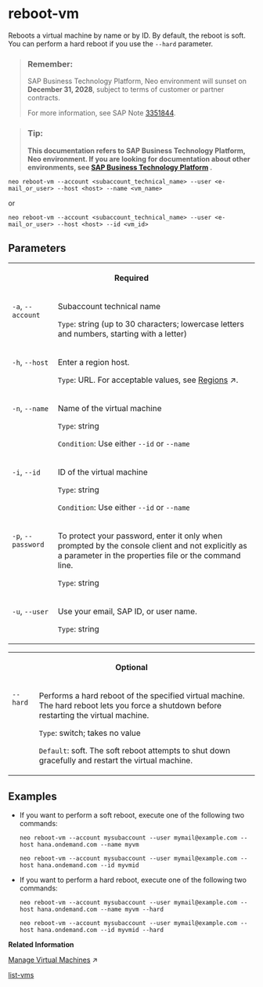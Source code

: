 <!-- loiobada2872389b44a9a544ed058b67638a -->

# reboot-vm

Reboots a virtual machine by name or by ID. By default, the reboot is soft. You can perform a hard reboot if you use the `--hard` parameter.



> ### Remember:  
> SAP Business Technology Platform, Neo environment will sunset on **December 31, 2028**, subject to terms of customer or partner contracts.
> 
> For more information, see SAP Note [3351844](https://me.sap.com/notes/3351844).

> ### Tip:  
> **This documentation refers to SAP Business Technology Platform, Neo environment. If you are looking for documentation about other environments, see [SAP Business Technology Platform](https://help.sap.com/docs/btp/sap-business-technology-platform/sap-business-technology-platform?version=Cloud) .**



```
neo reboot-vm --account <subaccount_technical_name> --user <e-mail_or_user> --host <host> --name <vm_name>
```

or

```
neo reboot-vm --account <subaccount_technical_name> --user <e-mail_or_user> --host <host> --id <vm_id>
```



<a name="loiobada2872389b44a9a544ed058b67638a__section_fwp_lnn_q2b"/>

## Parameters


<table>
<tr>
<th valign="top" colspan="2">

Required

</th>
</tr>
<tr>
<td valign="top">

`-a`, `--account`

</td>
<td valign="top">

Subaccount technical name

`Type`: string \(up to 30 characters; lowercase letters and numbers, starting with a letter\)

</td>
</tr>
<tr>
<td valign="top">

`-h`, `--host`

</td>
<td valign="top">

Enter a region host.

`Type`: URL. For acceptable values, see [Regions](https://help.sap.com/viewer/65de2977205c403bbc107264b8eccf4b/Cloud/en-US/350356d1dc314d3199dca15bd2ab9b0e.html "You can deploy applications in different regions. Each region represents a geographical location (for example, Europe, US East) where applications, data, or services are hosted.") :arrow_upper_right:.

</td>
</tr>
<tr>
<td valign="top">

`-n`, `--name` 

</td>
<td valign="top">

Name of the virtual machine

`Type`: string

`Condition`: Use either `--id` or `--name`

</td>
</tr>
<tr>
<td valign="top">

`-i`, `--id` 

</td>
<td valign="top">

ID of the virtual machine

`Type`: string

`Condition`: Use either `--id` or `--name`

</td>
</tr>
<tr>
<td valign="top">

`-p`, `--password`

</td>
<td valign="top">

To protect your password, enter it only when prompted by the console client and not explicitly as a parameter in the properties file or the command line.

`Type`: string

</td>
</tr>
<tr>
<td valign="top">

`-u`, `--user`

</td>
<td valign="top">

Use your email, SAP ID, or user name.

`Type`: string

</td>
</tr>
</table>


<table>
<tr>
<th valign="top" colspan="2">

Optional

</th>
</tr>
<tr>
<td valign="top">

`--hard` 

</td>
<td valign="top">

Performs a hard reboot of the specified virtual machine. The hard reboot lets you force a shutdown before restarting the virtual machine.

`Type`: switch; takes no value

`Default`: soft. The soft reboot attempts to shut down gracefully and restart the virtual machine.

</td>
</tr>
</table>



<a name="loiobada2872389b44a9a544ed058b67638a__section_jy2_jpn_q2b"/>

## Examples

-   If you want to perform a soft reboot, execute one of the following two commands:

    ```
    neo reboot-vm --account mysubaccount --user mymail@example.com --host hana.ondemand.com --name myvm
    ```

    ```
    neo reboot-vm --account mysubaccount --user mymail@example.com --host hana.ondemand.com --id myvmid
    ```

-   If you want to perform a hard reboot, execute one of the following two commands:

    ```
    neo reboot-vm --account mysubaccount --user mymail@example.com --host hana.ondemand.com --name myvm --hard
    ```

    ```
    neo reboot-vm --account mysubaccount --user mymail@example.com --host hana.ondemand.com --id myvmid --hard
    ```


**Related Information**  


[Manage Virtual Machines](https://help.sap.com/viewer/c746ff81651e4b8fb6efc11146091016/Cloud/en-US/c0d2dd37428944d3b673ffdd74f3a975.html "You can create and start a virtual machine using either the SAP BTP cockpit or the console client. Then, you establish a secure communication channel to it over Secure Shell (SSH) protocol. You open an SSH tunnel and get all the communication details needed for you to log in to the virtual machine and install and maintain your software.") :arrow_upper_right:

[list-vms](list-vms-962ccbb.md "Lists all virtual machines in the specified subaccount. You can get information for a concrete virtual machine by name. The command output lists information about the virtual machine, such as size; status; SSH key; floating IP (if assigned); volume IDs.")

